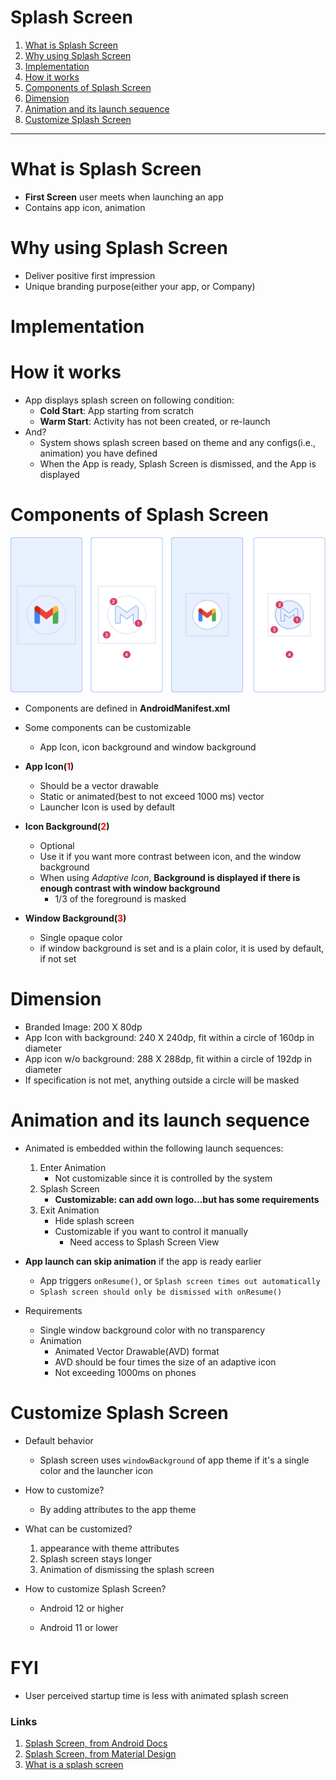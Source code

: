 # Splash Screen


1. [What is Splash Screen](#What-is-Splash-Screen)
2. [Why using Splash Screen](#Why-using-Splash-Screen)
3. [Implementation](#Implementation)
4. [How it works](#How-it-works)
5. [Components of Splash Screen](#Components-of-Splash-Screen)
6. [Dimension](#Dimension)
7. [Animation and its launch sequence](#Animation-and-its-launch-sequence)
8. [Customize Splash Screen](#Customize-Splash-Screen)
---

# What is Splash Screen
- **First Screen** user meets when launching an app
- Contains app icon, animation


# Why using Splash Screen
- Deliver positive first impression
- Unique branding purpose(either your app, or Company)

# Implementation


# How it works
- App displays splash screen on following condition:
    - **Cold Start**: App starting from scratch 
    - **Warm Start**: Activity has not been created, or re-launch
- And?
    - System shows splash screen based on theme and any configs(i.e., animation) you have defined
    - When the App is ready, Splash Screen is dismissed, and the App is displayed
    
# Components of Splash Screen
![components-of-splash-screen](res/splash-screen-composition.png)
- Components are defined in **AndroidManifest.xml**
- Some components can be customizable
    - App Icon, icon background and window background
- **App Icon(<span style="color:red">1</span>)**
    - Should be a vector drawable
    - Static or animated(best to not exceed 1000 ms) vector
    - Launcher Icon is used by default
    
- **Icon Background(<span style="color:red">2</span>)**
    - Optional
    - Use it if you want more contrast between icon, and the window background
    - When using *Adaptive Icon*, **Background is displayed if there is enough contrast with window background**
        - 1/3 of the foreground is masked
- **Window Background(<span style="color:red">3</span>)**
    - Single opaque color
    - if window background is set and is a plain color, it is used by default, if not set
    
# Dimension
- Branded Image: 200 X 80dp
- App Icon with background: 240 X 240dp, fit within a circle of 160dp in diameter
- App icon w/o background: 288 X 288dp, fit within a circle of 192dp in diameter
- If specification is not met, anything outside a circle will be masked

# Animation and its launch sequence
- Animated is embedded within the following launch sequences:
    1. Enter Animation
       - Not customizable since it is controlled by the system
    2. Splash Screen
       - **Customizable: can add own logo...but has some requirements**
    3. Exit Animation
        - Hide splash screen
        - Customizable if you want to control it manually 
            - Need access to Splash Screen View

- **App launch can skip animation** if the app is ready earlier
    - App triggers `onResume()`, or `Splash screen times out automatically`
    - `Splash screen should only be dismissed with onResume()`

- Requirements
    - Single window background color with no transparency
    - Animation
        - Animated Vector Drawable(AVD) format
        - AVD should be four times the size of an adaptive icon
        - Not exceeding 1000ms on phones

# Customize Splash Screen
- Default behavior
    - Splash screen uses `windowBackground` of app theme if it's a single color and the launcher icon
- How to customize?
    - By adding attributes to the app theme
- What can be customized?
    1. appearance with theme attributes
    2. Splash screen stays longer
    3. Animation of dismissing the splash screen

- How to customize Splash Screen?
    - Android 12 or higher
        
    - Android 11 or lower
    
    
# FYI
- User perceived startup time is less with animated splash screen

### Links

1. [Splash Screen, from Android Docs](https://developer.android.com/guide/topics/ui/splash-screen)
2. [Splash Screen, from Material Design](https://material.io/design/communication/launch-screen.html#usage)
3. [What is a splash screen](https://bootcamp.uxdesign.cc/what-is-a-splash-screen-2980602f83f8)